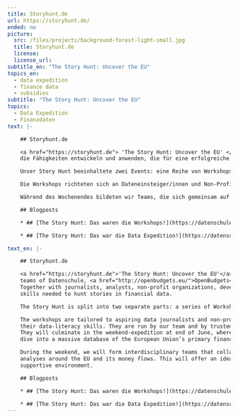 ```yaml
---
title: Storyhunt.de
url: https://storyhunt.de/
ended: no
picture:
  src: /files/projects/background-forest-light-small.jpg
  title: Storyhunt.de
  license:
  license_url:
subtitle_en: "The Story Hunt: Uncover the EU"
topics_en:
  - data expedition
  - finance data
  - subsidies
subtitle: "The Story Hunt: Uncover the EU"
topics:
  - Data Expedition
  - Finanzdaten
text: |-

    ## Storyhunt.de

    <a href="https://storyhunt.de"> 'The Story Hunt: Uncover the EU' </a> ist ein Programm der Datenschule und <a href="http://openbudgets.eu/">OpenBudgets</a>. Gemeinsam mit Journalist/innen, Non-Profit-Organisationen, Entwickler/innen und Designer/innen wollen wir
    die Fähigkeiten entwickeln und anwenden, die für eine erfolgreiche Story rund um Finanzdaten wichtig sind.

    Unser Story Hunt beeinhaltete zwei Events: eine Reihe von Workshops und ein Safari-Wochenende in Berlin.

    Die Workshops richteten sich an Dateneinsteiger/innen und Non-Profit-Organisationen, die daran interessiert sind, ihre Datenkenntnisse zu verbessern. Die Workshops wurden von unserem Team und unserer Community durchgeführt. Sie sind die Grundlage für das drei-tägige Wochenende, an dem wir gemeinsam mit den Expert/innen in die große Datenbank des primären Finanzinstruments der Europäischen Union, der ESIFunds, eingetaucht sind.

    Während des Wochenendes bildeten wir Teams, die sich gemeinsam auf die Suche nach Geschichten rund um die EU und ihren Gedströmen begeben. Der Story Hunt war eine ideale Gelegenheit, die erworbenen Datenskills zu erproben und gemeinsam Projekt umzusetzen.

    ## Blogposts

    * ## [The Story Hunt: Das waren die Workshops!](https://datenschule.de/blog/2017/06/DS-Story-Hunt-Workshops/)

    * ## [The Story Hunt: Das war die Data Expedition!](https://datenschule.de/blog/2017/07/DS-Storyhunt-Wochenende/)

text_en: |-

    ## Storyhunt.de

    <a href="https://storyhunt.de">'The Story Hunt: Uncover the EU'</a> is a programme hosted by the Open Knowledge Foundation Germany's
    teams of Datenschule, <a href="http://openbudgets.eu/">OpenBudgets</a>, and <a href="http://subsidystories.eu/">SubsidyStories.eu.</a>
    Together with journalists, analysts, non-profit organizations, developers and designers, we want to develop and apply the
    skills needed to hunt stories in financial data.

    The Story Hunt is split into two separate parts: a series of Workshops and an Expedition Weekend in Berlin.

    The workshops are tailored to aspiring data journalists and non-profit organizations that are interested in improving
    their data-literacy skills. They are run by our team and by trusted members of the civic tech community in Germany.
    They will culminate in the weekend-expedition at end of June, where - together with proven experts - we are going to
    dive into a massive database of the European Union’s primary financial instrument, the ESIFunds.

    During the weekend, we will form interdisciplinary teams that collaboratively work on finding stories, leads, and data
    analyses around the EU and its money flows. This will offer an ideal opportunity to practice the acquired skills in a
    supportive environment.

    ## Blogposts

    * ## [The Story Hunt: Das waren die Workshops!](https://datenschule.de/blog/2017/06/DS-Story-Hunt-Workshops/)

    * ## [The Story Hunt: Das war die Data Expedition!](https://datenschule.de/blog/2017/07/DS-Storyhunt-Wochenende/)
---
```

